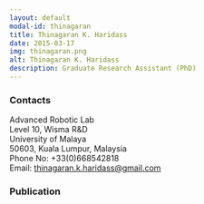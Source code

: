 ```yaml
---
layout: default
modal-id: thinagaran
title: Thinagaran K. Haridass
date: 2015-03-17
img: thinagaran.png
alt: Thinagaran K. Haridass
description: Graduate Research Assistant (PhD)
---
```


### Contacts

Advanced Robotic Lab  
Level 10, Wisma R&D  
University of Malaya  
50603, Kuala Lumpur, Malaysia  
Phone No: +33(0)668542818  
Email: thinagaran.k.haridass@gmail.com

### Publication
